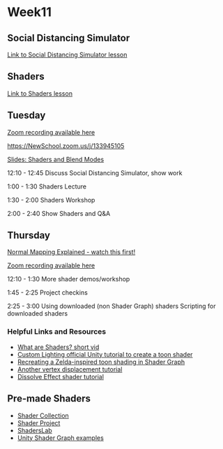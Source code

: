 # Week11

## Social Distancing Simulator

[Link to Social Distancing Simulator lesson](https://github.com/prismspecs/Virtual-Environments/tree/master/Unity%20Demos/Assets/Social%20Distancing%20Simulator/readme.md)

## Shaders

[Link to Shaders lesson](https://github.com/prismspecs/Virtual-Environments/tree/master/Universal%20RP%20Demos/Assets/Shaders)

## Tuesday

[Zoom recording available here](https://NewSchool.zoom.us/rec/share/_pdKC-ji7GVLYLPWxmyGUIIjOqDmaaa81CJI_qUIzR076FSMsH1eBunRBHbhzurb?startTime=1585670891000)

https://NewSchool.zoom.us/j/133945105

[Slides: Shaders and Blend Modes](https://docs.google.com/presentation/d/1uLLgGlK1kBMr9wi_dOA6wte-UtkRzEgKdUSdzd6jQso/edit?usp=sharing)

12:10 - 12:45
Discuss Social Distancing Simulator, show work

1:00 - 1:30
Shaders Lecture

1:30 - 2:00
Shaders Workshop

2:00 - 2:40
Show Shaders and Q&A

## Thursday

[Normal Mapping Explained - watch this first!](https://www.youtube.com/watch?v=SQrHkKnSBcA)

[Zoom recording available here]()

12:10 - 1:30
More shader demos/workshop

1:45 - 2:25
Project checkins

2:25 - 3:00
Using downloaded (non Shader Graph) shaders
Scripting for downloaded shaders

### Helpful Links and Resources

+ [What are Shaders? short vid](https://www.youtube.com/watch?v=sXbdF4KjNOc)
+ [Custom Lighting official Unity tutorial to create a toon shader](https://blogs.unity3d.com/2019/07/31/custom-lighting-in-shader-graph-expanding-your-graphs-in-2019/)
+ [Recreating a Zelda-inspired toon shading in Shader Graph](https://connect.unity.com/p/zelda-inspired-toon-shading-in-shadergraph)
+ [Another vertex displacement tutorial](https://www.youtube.com/watch?v=vh85pzT959M)
+ [Dissolve Effect shader tutorial](https://www.youtube.com/watch?v=taMp1g1pBeE)

## Pre-made Shaders
+ [Shader Collection](https://github.com/michidk/Unity-Script-Collection#materials--shading)
+ [Shader Project](https://github.com/ellioman/ShaderProject)
+ [ShadersLab](http://shaderslab.com/shaders.html)
+ [Unity Shader Graph examples](https://github.com/UnityTechnologies/ShaderGraph_ExampleLibrary)
